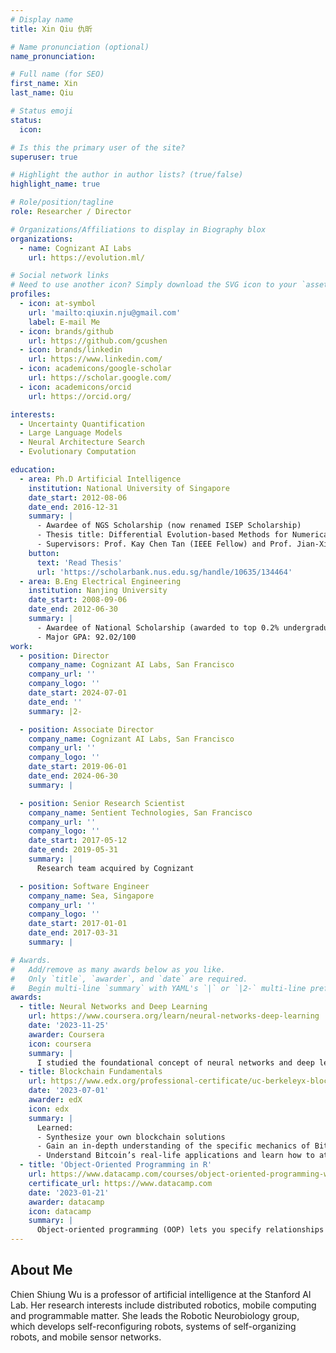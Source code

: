 ```yaml
---
# Display name
title: Xin Qiu 仇昕

# Name pronunciation (optional)
name_pronunciation:

# Full name (for SEO)
first_name: Xin
last_name: Qiu

# Status emoji
status:
  icon:

# Is this the primary user of the site?
superuser: true

# Highlight the author in author lists? (true/false)
highlight_name: true

# Role/position/tagline
role: Researcher / Director

# Organizations/Affiliations to display in Biography blox
organizations:
  - name: Cognizant AI Labs
    url: https://evolution.ml/

# Social network links
# Need to use another icon? Simply download the SVG icon to your `assets/media/icons/` folder.
profiles:
  - icon: at-symbol
    url: 'mailto:qiuxin.nju@gmail.com'
    label: E-mail Me
  - icon: brands/github
    url: https://github.com/gcushen
  - icon: brands/linkedin
    url: https://www.linkedin.com/
  - icon: academicons/google-scholar
    url: https://scholar.google.com/
  - icon: academicons/orcid
    url: https://orcid.org/

interests:
  - Uncertainty Quantification
  - Large Language Models
  - Neural Architecture Search
  - Evolutionary Computation

education:
  - area: Ph.D Artificial Intelligence
    institution: National University of Singapore
    date_start: 2012-08-06
    date_end: 2016-12-31
    summary: |
      - Awardee of NGS Scholarship (now renamed ISEP Scholarship)
      - Thesis title: Differential Evolution-based Methods for Numerical Optimization
      - Supervisors: Prof. Kay Chen Tan (IEEE Fellow) and Prof. Jian-Xin Xu (IEEE Fellow)
    button:
      text: 'Read Thesis'
      url: 'https://scholarbank.nus.edu.sg/handle/10635/134464'
  - area: B.Eng Electrical Engineering
    institution: Nanjing University
    date_start: 2008-09-06
    date_end: 2012-06-30
    summary: |
      - Awardee of National Scholarship (awarded to top 0.2% undergraduate students in China)
      - Major GPA: 92.02/100
work:
  - position: Director
    company_name: Cognizant AI Labs, San Francisco
    company_url: ''
    company_logo: ''
    date_start: 2024-07-01
    date_end: ''
    summary: |2-

  - position: Associate Director
    company_name: Cognizant AI Labs, San Francisco
    company_url: ''
    company_logo: ''
    date_start: 2019-06-01
    date_end: 2024-06-30
    summary: |

  - position: Senior Research Scientist
    company_name: Sentient Technologies, San Francisco
    company_url: ''
    company_logo: ''
    date_start: 2017-05-12
    date_end: 2019-05-31
    summary: |
      Research team acquired by Cognizant

  - position: Software Engineer
    company_name: Sea, Singapore
    company_url: ''
    company_logo: ''
    date_start: 2017-01-01
    date_end: 2017-03-31
    summary: |

# Awards.
#   Add/remove as many awards below as you like.
#   Only `title`, `awarder`, and `date` are required.
#   Begin multi-line `summary` with YAML's `|` or `|2-` multi-line prefix and indent 2 spaces below.
awards:
  - title: Neural Networks and Deep Learning
    url: https://www.coursera.org/learn/neural-networks-deep-learning
    date: '2023-11-25'
    awarder: Coursera
    icon: coursera
    summary: |
      I studied the foundational concept of neural networks and deep learning. By the end, I was familiar with the significant technological trends driving the rise of deep learning; build, train, and apply fully connected deep neural networks; implement efficient (vectorized) neural networks; identify key parameters in a neural network’s architecture; and apply deep learning to your own applications.
  - title: Blockchain Fundamentals
    url: https://www.edx.org/professional-certificate/uc-berkeleyx-blockchain-fundamentals
    date: '2023-07-01'
    awarder: edX
    icon: edx
    summary: |
      Learned:
      - Synthesize your own blockchain solutions
      - Gain an in-depth understanding of the specific mechanics of Bitcoin
      - Understand Bitcoin’s real-life applications and learn how to attack and destroy Bitcoin, Ethereum, smart contracts and Dapps, and alternatives to Bitcoin’s Proof-of-Work consensus algorithm
  - title: 'Object-Oriented Programming in R'
    url: https://www.datacamp.com/courses/object-oriented-programming-with-s3-and-r6-in-r
    certificate_url: https://www.datacamp.com
    date: '2023-01-21'
    awarder: datacamp
    icon: datacamp
    summary: |
      Object-oriented programming (OOP) lets you specify relationships between functions and the objects that they can act on, helping you manage complexity in your code. This is an intermediate level course, providing an introduction to OOP, using the S3 and R6 systems. S3 is a great day-to-day R programming tool that simplifies some of the functions that you write. R6 is especially useful for industry-specific analyses, working with web APIs, and building GUIs.
---
```


## About Me

Chien Shiung Wu is a professor of artificial intelligence at the Stanford AI Lab. Her research interests include distributed robotics, mobile computing and programmable matter. She leads the Robotic Neurobiology group, which develops self-reconfiguring robots, systems of self-organizing robots, and mobile sensor networks.
